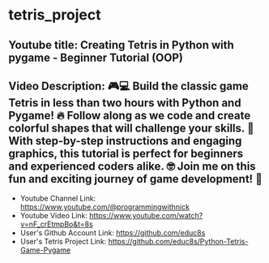 # tetris_project

## Youtube title: Creating Tetris in Python with pygame - Beginner Tutorial (OOP)
## Video Description: 🎮💻 Build the classic game Tetris in less than two hours with Python and Pygame! 🔥 Follow along as we code and create colorful shapes that will challenge your skills. 🚀 With step-by-step instructions and engaging graphics, this tutorial is perfect for beginners and experienced coders alike. 🤓 Join me on this fun and exciting journey of game development! 💯

* Youtube Channel Link: https://www.youtube.com/@programmingwithnick
* Youtube Video Link: https://www.youtube.com/watch?v=nF_crEtmpBo&t=8s
* User's Github Account Link: https://github.com/educ8s
* User's Tetris Project Link: https://github.com/educ8s/Python-Tetris-Game-Pygame
